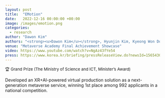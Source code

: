 ```yaml
---
layout: post
title:  "EMotion"
date:   2022-12-16 00:00:00 +00:00
image: /images/emotion.png
categories:
  - research
author: "Dawon Kim"
authors: "<strong><u>Dawon Kim</u></strong>, Hyunjin Kim, Kyeong Won Do, Hyun Soo Kim, Soo Young Song, Si Woo Kwon"
venue: "Metaverse Academy Final Achievement Showcase"
video: https://www.youtube.com/watch?v=NgAz43fYe54
press: https://www.korea.kr/briefing/pressReleaseView.do?newsId=156543094&call_from=rsslink
---
```

<p style="font-size:small">🏆 Grand Prize (The Ministry of Science and ICT, Minister’s Award)</p>
<p>Developed an XR+AI-powered virtual production solution as a next-generation metaverse service, winning 1st place among 992 applicants in a national competition.</p>